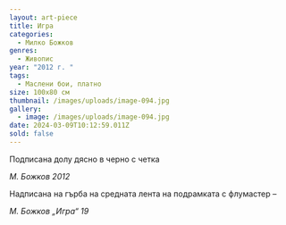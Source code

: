 ```yaml
---
layout: art-piece
title: Игра
categories:
  - Милко Божков
genres:
  - Живопис
year: "2012 г. "
tags:
  - Маслени бои, платно
size: 100х80 см
thumbnail: /images/uploads/image-094.jpg
gallery:
  - image: /images/uploads/image-094.jpg
date: 2024-03-09T10:12:59.011Z
sold: false
---
```

Подписана долу дясно в черно с четка

*М. Божков 2012*

Надписана на гърба на средната лента на подрамката с флумастер –

*М. Божков „Игра“ 19*
